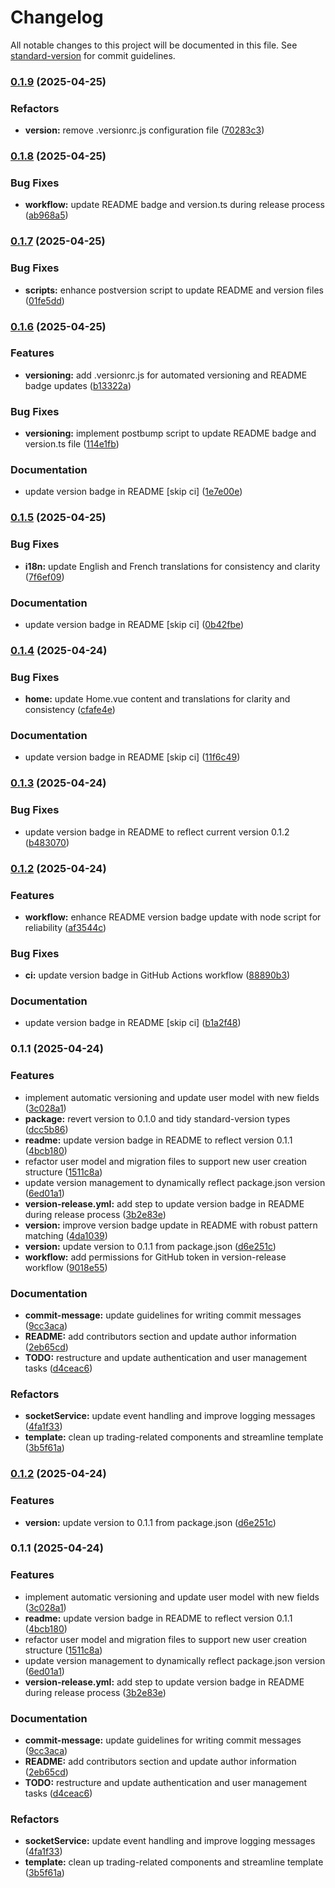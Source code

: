 # Changelog

All notable changes to this project will be documented in this file. See [standard-version](https://github.com/conventional-changelog/standard-version) for commit guidelines.

### [0.1.9](https://github.com/samadh90/ts-fullstack-template/compare/v0.1.8...v0.1.9) (2025-04-25)


### Refactors

* **version:** remove .versionrc.js configuration file ([70283c3](https://github.com/samadh90/ts-fullstack-template/commit/70283c3e26a9b37553e1cf402bf22626cc14e1f2))

### [0.1.8](https://github.com/samadh90/ts-fullstack-template/compare/v0.1.7...v0.1.8) (2025-04-25)


### Bug Fixes

* **workflow:** update README badge and version.ts during release process ([ab968a5](https://github.com/samadh90/ts-fullstack-template/commit/ab968a55d289506c2e1c56d07842271d3a89332e))

### [0.1.7](https://github.com/samadh90/ts-fullstack-template/compare/v0.1.6...v0.1.7) (2025-04-25)


### Bug Fixes

* **scripts:** enhance postversion script to update README and version files ([01fe5dd](https://github.com/samadh90/ts-fullstack-template/commit/01fe5dd302cce26eaa0a4438edf5f046e656bca6))

### [0.1.6](https://github.com/samadh90/ts-fullstack-template/compare/v0.1.5...v0.1.6) (2025-04-25)


### Features

* **versioning:** add .versionrc.js for automated versioning and README badge updates ([b13322a](https://github.com/samadh90/ts-fullstack-template/commit/b13322af56efa59403d4934b86397497530e3e10))


### Bug Fixes

* **versioning:** implement postbump script to update README badge and version.ts file ([114e1fb](https://github.com/samadh90/ts-fullstack-template/commit/114e1fbb96c9bd5d095908e4887fffcbba7e2d85))


### Documentation

* update version badge in README [skip ci] ([1e7e00e](https://github.com/samadh90/ts-fullstack-template/commit/1e7e00e3ad6c2c4f122fb78b45d4a407a8556e1f))

### [0.1.5](https://github.com/samadh90/ts-fullstack-template/compare/v0.1.4...v0.1.5) (2025-04-25)


### Bug Fixes

* **i18n:** update English and French translations for consistency and clarity ([7f6ef09](https://github.com/samadh90/ts-fullstack-template/commit/7f6ef09cd93a18eff0de02db42c39c5f42a97d36))


### Documentation

* update version badge in README [skip ci] ([0b42fbe](https://github.com/samadh90/ts-fullstack-template/commit/0b42fbe0ba4b4f208f9e672205749904c8a3e6ff))

### [0.1.4](https://github.com/samadh90/ts-fullstack-template/compare/v0.1.3...v0.1.4) (2025-04-24)


### Bug Fixes

* **home:** update Home.vue content and translations for clarity and consistency ([cfafe4e](https://github.com/samadh90/ts-fullstack-template/commit/cfafe4e4e5fbaba24aa67b64c4875383748c4d80))


### Documentation

* update version badge in README [skip ci] ([11f6c49](https://github.com/samadh90/ts-fullstack-template/commit/11f6c499f2bbcc422e809bf16d6a83d7e8ea9c62))

### [0.1.3](https://github.com/samadh90/ts-fullstack-template/compare/v0.1.2...v0.1.3) (2025-04-24)


### Bug Fixes

* update version badge in README to reflect current version 0.1.2 ([b483070](https://github.com/samadh90/ts-fullstack-template/commit/b483070a15531ebc22f4c609692d59cafe045775))

### [0.1.2](https://github.com/samadh90/ts-fullstack-template/compare/v0.1.1...v0.1.2) (2025-04-24)


### Features

* **workflow:** enhance README version badge update with node script for reliability ([af3544c](https://github.com/samadh90/ts-fullstack-template/commit/af3544ca729b4cdea261d2e5e68cf6cbe7c4a147))


### Bug Fixes

* **ci:** update version badge in GitHub Actions workflow ([88890b3](https://github.com/samadh90/ts-fullstack-template/commit/88890b385cae6751d9dec81fb27b374445e4e076))


### Documentation

* update version badge in README [skip ci] ([b1a2f48](https://github.com/samadh90/ts-fullstack-template/commit/b1a2f4823528b1730f8c8651bb680a91f0a04a0e))

### 0.1.1 (2025-04-24)


### Features

* implement automatic versioning and update user model with new fields ([3c028a1](https://github.com/samadh90/ts-fullstack-template/commit/3c028a1a5a87ddb4e55665bb1309128ff2261414))
* **package:** revert version to 0.1.0 and tidy standard-version types ([dcc5b86](https://github.com/samadh90/ts-fullstack-template/commit/dcc5b8619b528aa68327fd5fa2c17c27a4b9a7d4))
* **readme:** update version badge in README to reflect version 0.1.1 ([4bcb180](https://github.com/samadh90/ts-fullstack-template/commit/4bcb180d1efb1d99783692ce8bfe88bb75049f09))
* refactor user model and migration files to support new user creation structure ([1511c8a](https://github.com/samadh90/ts-fullstack-template/commit/1511c8a2427320cd7bd85947f045a440967df87d))
* update version management to dynamically reflect package.json version ([6ed01a1](https://github.com/samadh90/ts-fullstack-template/commit/6ed01a1fb68f6d7b9d2159e90b5027349f193daf))
* **version-release.yml:** add step to update version badge in README during release process ([3b2e83e](https://github.com/samadh90/ts-fullstack-template/commit/3b2e83ea2efde4b93a04ec86b5a1a5a049278513))
* **version:** improve version badge update in README with robust pattern matching ([4da1039](https://github.com/samadh90/ts-fullstack-template/commit/4da10396f4b002798b71e17cffc1e3ae48e6265e))
* **version:** update version to 0.1.1 from package.json ([d6e251c](https://github.com/samadh90/ts-fullstack-template/commit/d6e251c8a50a655882da2cb5430ab2a778d7d15f))
* **workflow:** add permissions for GitHub token in version-release workflow ([9018e55](https://github.com/samadh90/ts-fullstack-template/commit/9018e5574253778d05ecdb29a901b66021f11bc5))


### Documentation

* **commit-message:** update guidelines for writing commit messages ([9cc3aca](https://github.com/samadh90/ts-fullstack-template/commit/9cc3aca8e34c7e683221f34f201728564bd559eb))
* **README:** add contributors section and update author information ([2eb65cd](https://github.com/samadh90/ts-fullstack-template/commit/2eb65cdfba0b1ac5c01f8ee0e88e2a2647df6926))
* **TODO:** restructure and update authentication and user management tasks ([d4ceac6](https://github.com/samadh90/ts-fullstack-template/commit/d4ceac666ea9da5c0e603ca1eb1dceac32d95302))


### Refactors

* **socketService:** update event handling and improve logging messages ([4fa1f33](https://github.com/samadh90/ts-fullstack-template/commit/4fa1f332ae80cd34d4ab69b6250200dc412120eb))
* **template:** clean up trading-related components and streamline template ([3b5f61a](https://github.com/samadh90/ts-fullstack-template/commit/3b5f61a49829daf4ff09165d59c9577b1656c02f))

### [0.1.2](https://github.com/samadh90/ts-fullstack-template/compare/v0.1.1...v0.1.2) (2025-04-24)


### Features

* **version:** update version to 0.1.1 from package.json ([d6e251c](https://github.com/samadh90/ts-fullstack-template/commit/d6e251c8a50a655882da2cb5430ab2a778d7d15f))

### 0.1.1 (2025-04-24)


### Features

* implement automatic versioning and update user model with new fields ([3c028a1](https://github.com/samadh90/ts-fullstack-template/commit/3c028a1a5a87ddb4e55665bb1309128ff2261414))
* **readme:** update version badge in README to reflect version 0.1.1 ([4bcb180](https://github.com/samadh90/ts-fullstack-template/commit/4bcb180d1efb1d99783692ce8bfe88bb75049f09))
* refactor user model and migration files to support new user creation structure ([1511c8a](https://github.com/samadh90/ts-fullstack-template/commit/1511c8a2427320cd7bd85947f045a440967df87d))
* update version management to dynamically reflect package.json version ([6ed01a1](https://github.com/samadh90/ts-fullstack-template/commit/6ed01a1fb68f6d7b9d2159e90b5027349f193daf))
* **version-release.yml:** add step to update version badge in README during release process ([3b2e83e](https://github.com/samadh90/ts-fullstack-template/commit/3b2e83ea2efde4b93a04ec86b5a1a5a049278513))


### Documentation

* **commit-message:** update guidelines for writing commit messages ([9cc3aca](https://github.com/samadh90/ts-fullstack-template/commit/9cc3aca8e34c7e683221f34f201728564bd559eb))
* **README:** add contributors section and update author information ([2eb65cd](https://github.com/samadh90/ts-fullstack-template/commit/2eb65cdfba0b1ac5c01f8ee0e88e2a2647df6926))
* **TODO:** restructure and update authentication and user management tasks ([d4ceac6](https://github.com/samadh90/ts-fullstack-template/commit/d4ceac666ea9da5c0e603ca1eb1dceac32d95302))


### Refactors

* **socketService:** update event handling and improve logging messages ([4fa1f33](https://github.com/samadh90/ts-fullstack-template/commit/4fa1f332ae80cd34d4ab69b6250200dc412120eb))
* **template:** clean up trading-related components and streamline template ([3b5f61a](https://github.com/samadh90/ts-fullstack-template/commit/3b5f61a49829daf4ff09165d59c9577b1656c02f))
